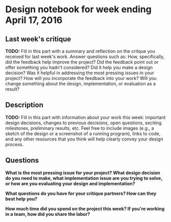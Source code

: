 # Design notebook for week ending April 17, 2016

## Last week's critique

**TODO:** Fill in this part with a summary and reflection on the critque you
received for last week's work. Answer questions such as:  How, specifically, did
the feedback help improve the project? Did the feedback point out or offer
something you hadn't considered? Did it help you make a design decision? Was it 
helpful in addressing the most pressing issues in your project? How will you
incorporate the feedback into your work? Will you change something about the 
design, implementation, or evaluation as a result?

## Description

**TODO:** Fill in this part with information about your work this week:
important design decisions, changes to previous decisions, open questions,
exciting milestones, preliminary results, etc. Feel free to include images
(e.g., a sketch of the design or a screenshot of a running program), links to
code, and any other resources that you think will help clearly convey your
design process.

## Questions

**What is the most pressing issue for your project? What design decision do
you need to make, what implementation issue are you trying to solve, or how
are you evaluating your design and implementation?**

**What questions do you have for your critique partners? How can they best help
you?**

**How much time did you spend on the project this week? If you're working in a
team, how did you share the labor?**



